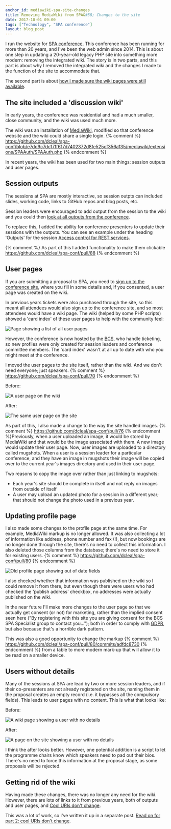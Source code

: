 ```yaml
---
anchor_id: mediawiki-spa-site-changes
title: Removing MediaWiki from SPA&#58; Changes to the site
date: 2017-10-01 09:00
tags: ["Technology", "SPA conference"]
layout: blog_post
---
```


I run the website for [SPA conference](http://www.spaconference.org). This conference has been running for more than 20 years, and I've been the web admin since 2014. This is about one step in updating a 20-year-old legacy PHP site into something more modern: removing the integrated wiki. The story is in two parts, and this part is about why I removed the integrated wiki and the changes I made to the function of the site to accommodate that.

The second part is about [how I made sure the wiki pages were still available](/jfdi/removing-mediawiki-cool-uris.html).

## The site included a 'discussion wiki'

In early years, the conference was residential and had a much smaller, close community, and the wiki was used much more.

The wiki was an installation of [MediaWiki](https://www.mediawiki.org/wiki/MediaWiki), modified so that conference website and the wiki could share a single login. {% comment %} https://github.com/dcleal/spa-conf/blob/e7dd9c7dc17ff617d7402372d8fe525cf356a135/mediawiki/extensions/SPAAuth/SPAAuth.php {% endcomment %}

In recent years, the wiki has been used for two main things: session outputs and user pages.

## Session outputs

The sessions at SPA are mostly interactive, so session outpts can included slides, working code, links to GitHub repos and blog posts, etc.

Session leaders were encouraged to add output from the session to the wiki and you could then [look at all outputs from the conference](http://www.spaconference.org/mediawiki/index.php?title=SpaTwoThousandAndFourteenOutput).

To replace this, I added the ability for conference presenters to update their sessions with the outputs. You can see an example under the heading 'Outputs' for the session [Access control for REST services](http://spaconference.org/spa2017/sessions/session694.html).

{% comment %} As part of this I added functionality to make them clickable https://github.com/dcleal/spa-conf/pull/88 {% endcomment %}

## User pages

If you are submitting a proposal to SPA, you need to [sign up to the conference site](http://www.spaconference.org/scripts/myprofile.php), where you fill in some details and, if you consented, a user page was created on the wiki.

In previous years tickets were also purchased through the site, so this meant all attendees would also sign up to the conference site, and so most attendees would have a wiki page. The wiki (helped by some PHP scripts) showed a 'card index' of these user pages to help with the community feel:

![Page showing a list of all user pages](/img/people_page.png)

However, the conference is now hosted by the [BCS](http://www.bcs.org/), who handle ticketing, so new profiles were only created for session leaders and conference committee members. The 'card index' wasn't at all up to date with who you might meet at the conference.

I moved the user pages to the site itself, rather than the wiki. And we don't need everyone; just speakers. {% comment %} https://github.com/dcleal/spa-conf/pull/70 {% endcomment %}

Before:

![A user page on the wiki](/img/user_page_on_wiki.png)

After:

![The same user page on the site](/img/user_page_on_site.png)

As part of this, I also made a change to the way the site handled images. {% comment %} https://github.com/dcleal/spa-conf/pull/76 {% endcomment %}Previously, when a user uploaded an image, it would be stored by MediaWiki and that would be the image associated with them. A new image would update their user page. Now, user images are uploaded to a directory called mugshots. When a user is a session leader for a particular conference, and they have an image in mugshots their image will be copied over to the current year's images directory and used in their user page.

Two reasons to copy the image over rather than just linking to mugshots:

- Each year's site should be complete in itself and not reply on images from outside of itself
- A user may upload an updated photo for a session in a different year; that should not change the photo used in a previous year.

## Updating profile page

I also made some changes to the profile page at the same time. For example, MediaWiki markup is no longer allowed. It was also collecting a lot of information like address, phone number and fax (!), but now bookings are no longer done through the site, there's no need to collect this information. I also deleted those columns from the database; there's no need to store it for existing users. {% comment %} https://github.com/dcleal/spa-conf/pull/80 {% endcomment %}

![Old profile page showing out of date fields](/img/profile_page_with_consent_options.png)

I also checked whether that information was published on the wiki so I could remove it from there, but even though there were users who had checked the 'publish address' checkbox, no addresses were actually published on the wiki.

In the near future I'll make more changes to the user page so that we actually get consent (or not) for marketing, rather than the implied consent seen here ("By registering with this site you are giving consent for the BCS SPA Specialist group to contact you..."); both in order to comply with [GDPR](https://ico.org.uk/for-organisations/data-protection-reform/overview-of-the-gdpr/), but also because that's a horrible dark pattern.

This was also a good opportunity to change the markup {% comment %} https://github.com/dcleal/spa-conf/pull/80/commits/adfdc8730 {% endcomment %} from a table to more modern mark-up that will allow it to be read on a smaller device.

## Users without details

Many of the sessions at SPA are lead by two or more session leaders, and if their co-presenters are not already registered on the site, naming them in the proposal creates an empty record (i.e. it bypasses all the compulsory fields). This leads to user pages with no content. This is what that looks like:

Before:

![A wiki page showing a user with no details](/img/wiki_empty_user.png)

After:

![A page on the site showing a user with no details](/img/site_empty_user.png)

I think the after looks better. However, one potential addition is a script to let the programme chairs know which speakers need to pad out their bios. There's no need to force this information at the proposal stage, as some proposals will be rejected.

## Getting rid of the wiki

Having made these changes, there was no longer any need for the wiki. However, there are lots of links to it from previous years, both of outputs and user pages, and [Cool URIs don't change](https://www.w3.org/Provider/Style/URI).

This was a lot of work, so I've written it up in a separate post. [Read on for part 2: cool URIs don't change](/jfdi/removing-mediawiki-cool-uris.html).
